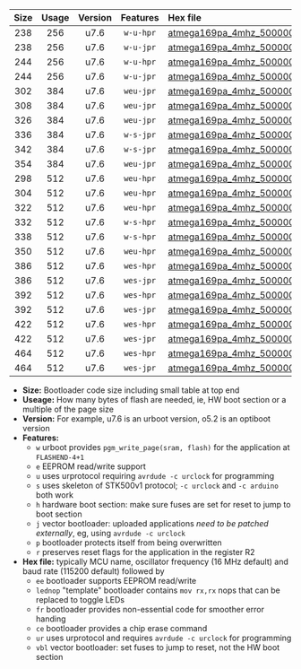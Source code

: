 |Size|Usage|Version|Features|Hex file|
|:-:|:-:|:-:|:-:|:--|
|238|256|u7.6|`w-u-hpr`|[atmega169pa_4mhz_500000bps_ur.hex](https://raw.githubusercontent.com/stefanrueger/urboot/main/bootloaders/atmega169pa/fcpu_4mhz/500000_bps/atmega169pa_4mhz_500000bps_ur.hex)|
|238|256|u7.6|`w-u-jpr`|[atmega169pa_4mhz_500000bps_ur_vbl.hex](https://raw.githubusercontent.com/stefanrueger/urboot/main/bootloaders/atmega169pa/fcpu_4mhz/500000_bps/atmega169pa_4mhz_500000bps_ur_vbl.hex)|
|244|256|u7.6|`w-u-hpr`|[atmega169pa_4mhz_500000bps_lednop_ur.hex](https://raw.githubusercontent.com/stefanrueger/urboot/main/bootloaders/atmega169pa/fcpu_4mhz/500000_bps/atmega169pa_4mhz_500000bps_lednop_ur.hex)|
|244|256|u7.6|`w-u-jpr`|[atmega169pa_4mhz_500000bps_lednop_ur_vbl.hex](https://raw.githubusercontent.com/stefanrueger/urboot/main/bootloaders/atmega169pa/fcpu_4mhz/500000_bps/atmega169pa_4mhz_500000bps_lednop_ur_vbl.hex)|
|302|384|u7.6|`weu-jpr`|[atmega169pa_4mhz_500000bps_ee_ur_vbl.hex](https://raw.githubusercontent.com/stefanrueger/urboot/main/bootloaders/atmega169pa/fcpu_4mhz/500000_bps/atmega169pa_4mhz_500000bps_ee_ur_vbl.hex)|
|308|384|u7.6|`weu-jpr`|[atmega169pa_4mhz_500000bps_ee_lednop_ur_vbl.hex](https://raw.githubusercontent.com/stefanrueger/urboot/main/bootloaders/atmega169pa/fcpu_4mhz/500000_bps/atmega169pa_4mhz_500000bps_ee_lednop_ur_vbl.hex)|
|326|384|u7.6|`weu-jpr`|[atmega169pa_4mhz_500000bps_ee_lednop_fr_ur_vbl.hex](https://raw.githubusercontent.com/stefanrueger/urboot/main/bootloaders/atmega169pa/fcpu_4mhz/500000_bps/atmega169pa_4mhz_500000bps_ee_lednop_fr_ur_vbl.hex)|
|336|384|u7.6|`w-s-jpr`|[atmega169pa_4mhz_500000bps_vbl.hex](https://raw.githubusercontent.com/stefanrueger/urboot/main/bootloaders/atmega169pa/fcpu_4mhz/500000_bps/atmega169pa_4mhz_500000bps_vbl.hex)|
|342|384|u7.6|`w-s-jpr`|[atmega169pa_4mhz_500000bps_lednop_vbl.hex](https://raw.githubusercontent.com/stefanrueger/urboot/main/bootloaders/atmega169pa/fcpu_4mhz/500000_bps/atmega169pa_4mhz_500000bps_lednop_vbl.hex)|
|354|384|u7.6|`weu-jpr`|[atmega169pa_4mhz_500000bps_ee_lednop_fr_ce_ur_vbl.hex](https://raw.githubusercontent.com/stefanrueger/urboot/main/bootloaders/atmega169pa/fcpu_4mhz/500000_bps/atmega169pa_4mhz_500000bps_ee_lednop_fr_ce_ur_vbl.hex)|
|298|512|u7.6|`weu-hpr`|[atmega169pa_4mhz_500000bps_ee_ur.hex](https://raw.githubusercontent.com/stefanrueger/urboot/main/bootloaders/atmega169pa/fcpu_4mhz/500000_bps/atmega169pa_4mhz_500000bps_ee_ur.hex)|
|304|512|u7.6|`weu-hpr`|[atmega169pa_4mhz_500000bps_ee_lednop_ur.hex](https://raw.githubusercontent.com/stefanrueger/urboot/main/bootloaders/atmega169pa/fcpu_4mhz/500000_bps/atmega169pa_4mhz_500000bps_ee_lednop_ur.hex)|
|322|512|u7.6|`weu-hpr`|[atmega169pa_4mhz_500000bps_ee_lednop_fr_ur.hex](https://raw.githubusercontent.com/stefanrueger/urboot/main/bootloaders/atmega169pa/fcpu_4mhz/500000_bps/atmega169pa_4mhz_500000bps_ee_lednop_fr_ur.hex)|
|332|512|u7.6|`w-s-hpr`|[atmega169pa_4mhz_500000bps.hex](https://raw.githubusercontent.com/stefanrueger/urboot/main/bootloaders/atmega169pa/fcpu_4mhz/500000_bps/atmega169pa_4mhz_500000bps.hex)|
|338|512|u7.6|`w-s-hpr`|[atmega169pa_4mhz_500000bps_lednop.hex](https://raw.githubusercontent.com/stefanrueger/urboot/main/bootloaders/atmega169pa/fcpu_4mhz/500000_bps/atmega169pa_4mhz_500000bps_lednop.hex)|
|350|512|u7.6|`weu-hpr`|[atmega169pa_4mhz_500000bps_ee_lednop_fr_ce_ur.hex](https://raw.githubusercontent.com/stefanrueger/urboot/main/bootloaders/atmega169pa/fcpu_4mhz/500000_bps/atmega169pa_4mhz_500000bps_ee_lednop_fr_ce_ur.hex)|
|386|512|u7.6|`wes-hpr`|[atmega169pa_4mhz_500000bps_ee.hex](https://raw.githubusercontent.com/stefanrueger/urboot/main/bootloaders/atmega169pa/fcpu_4mhz/500000_bps/atmega169pa_4mhz_500000bps_ee.hex)|
|386|512|u7.6|`wes-jpr`|[atmega169pa_4mhz_500000bps_ee_vbl.hex](https://raw.githubusercontent.com/stefanrueger/urboot/main/bootloaders/atmega169pa/fcpu_4mhz/500000_bps/atmega169pa_4mhz_500000bps_ee_vbl.hex)|
|392|512|u7.6|`wes-hpr`|[atmega169pa_4mhz_500000bps_ee_lednop.hex](https://raw.githubusercontent.com/stefanrueger/urboot/main/bootloaders/atmega169pa/fcpu_4mhz/500000_bps/atmega169pa_4mhz_500000bps_ee_lednop.hex)|
|392|512|u7.6|`wes-jpr`|[atmega169pa_4mhz_500000bps_ee_lednop_vbl.hex](https://raw.githubusercontent.com/stefanrueger/urboot/main/bootloaders/atmega169pa/fcpu_4mhz/500000_bps/atmega169pa_4mhz_500000bps_ee_lednop_vbl.hex)|
|422|512|u7.6|`wes-hpr`|[atmega169pa_4mhz_500000bps_ee_lednop_fr.hex](https://raw.githubusercontent.com/stefanrueger/urboot/main/bootloaders/atmega169pa/fcpu_4mhz/500000_bps/atmega169pa_4mhz_500000bps_ee_lednop_fr.hex)|
|422|512|u7.6|`wes-jpr`|[atmega169pa_4mhz_500000bps_ee_lednop_fr_vbl.hex](https://raw.githubusercontent.com/stefanrueger/urboot/main/bootloaders/atmega169pa/fcpu_4mhz/500000_bps/atmega169pa_4mhz_500000bps_ee_lednop_fr_vbl.hex)|
|464|512|u7.6|`wes-hpr`|[atmega169pa_4mhz_500000bps_ee_lednop_fr_ce.hex](https://raw.githubusercontent.com/stefanrueger/urboot/main/bootloaders/atmega169pa/fcpu_4mhz/500000_bps/atmega169pa_4mhz_500000bps_ee_lednop_fr_ce.hex)|
|464|512|u7.6|`wes-jpr`|[atmega169pa_4mhz_500000bps_ee_lednop_fr_ce_vbl.hex](https://raw.githubusercontent.com/stefanrueger/urboot/main/bootloaders/atmega169pa/fcpu_4mhz/500000_bps/atmega169pa_4mhz_500000bps_ee_lednop_fr_ce_vbl.hex)|

- **Size:** Bootloader code size including small table at top end
- **Useage:** How many bytes of flash are needed, ie, HW boot section or a multiple of the page size
- **Version:** For example, u7.6 is an urboot version, o5.2 is an optiboot version
- **Features:**
  + `w` urboot provides `pgm_write_page(sram, flash)` for the application at `FLASHEND-4+1`
  + `e` EEPROM read/write support
  + `u` uses urprotocol requiring `avrdude -c urclock` for programming
  + `s` uses skeleton of STK500v1 protocol; `-c urclock` and `-c arduino` both work
  + `h` hardware boot section: make sure fuses are set for reset to jump to boot section
  + `j` vector bootloader: uploaded applications *need to be patched externally*, eg, using `avrdude -c urclock`
  + `p` bootloader protects itself from being overwritten
  + `r` preserves reset flags for the application in the register R2
- **Hex file:** typically MCU name, oscillator frequency (16 MHz default) and baud rate (115200 default) followed by
  + `ee` bootloader supports EEPROM read/write
  + `lednop` "template" bootloader contains `mov rx,rx` nops that can be replaced to toggle LEDs
  + `fr` bootloader provides non-essential code for smoother error handing
  + `ce` bootloader provides a chip erase command
  + `ur` uses urprotocol and requires `avrdude -c urclock` for programming
  + `vbl` vector bootloader: set fuses to jump to reset, not the HW boot section
